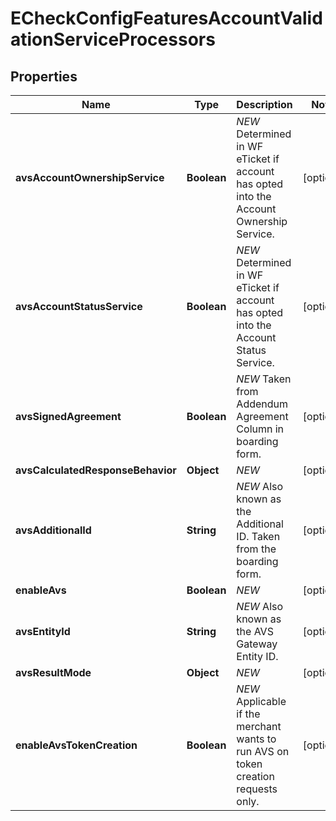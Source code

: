 
# ECheckConfigFeaturesAccountValidationServiceProcessors

## Properties
Name | Type | Description | Notes
------------ | ------------- | ------------- | -------------
**avsAccountOwnershipService** | **Boolean** | *NEW* Determined in WF eTicket if account has opted into the Account Ownership Service. |  [optional]
**avsAccountStatusService** | **Boolean** | *NEW* Determined in WF eTicket if account has opted into the Account Status Service. |  [optional]
**avsSignedAgreement** | **Boolean** | *NEW* Taken from Addendum Agreement Column in boarding form. |  [optional]
**avsCalculatedResponseBehavior** | **Object** | *NEW* |  [optional]
**avsAdditionalId** | **String** | *NEW* Also known as the Additional ID. Taken from the boarding form. |  [optional]
**enableAvs** | **Boolean** | *NEW* |  [optional]
**avsEntityId** | **String** | *NEW* Also known as the AVS Gateway Entity ID. |  [optional]
**avsResultMode** | **Object** | *NEW* |  [optional]
**enableAvsTokenCreation** | **Boolean** | *NEW* Applicable if the merchant wants to run AVS on token creation requests only. |  [optional]



